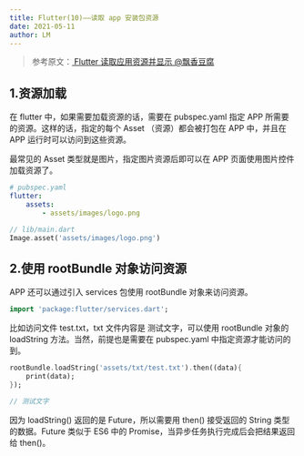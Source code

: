```yaml
---
title: Flutter(10)——读取 app 安装包资源
date: 2021-05-11
author: LM
---
```


> 参考原文：[ Flutter 读取应用资源并显示  @飘香豆腐 ](https://zhuanlan.zhihu.com/p/243259521)

## 1.资源加载

在 flutter 中，如果需要加载资源的话，需要在 pubspec.yaml 指定 APP 所需要的资源。这样的话，指定的每个 Asset （资源）都会被打包在 APP 中，并且在 APP 运行时可以访问到这些资源。

最常见的 Asset 类型就是图片，指定图片资源后即可以在 APP 页面使用图片控件加载资源了。

```yaml
# pubspec.yaml
flutter:
    assets:
        - assets/images/logo.png
```

```dart
// lib/main.dart
Image.asset('assets/images/logo.png')
```

## 2.使用 rootBundle 对象访问资源

APP 还可以通过引入 services 包使用 rootBundle 对象来访问资源。

```dart
import 'package:flutter/services.dart';
```

比如访问文件 test.txt，txt 文件内容是 测试文字，可以使用 rootBundle 对象的 loadString 方法。当然，前提也是需要在 pubspec.yaml 中指定资源才能访问的到。

```dart
rootBundle.loadString('assets/txt/test.txt').then((data){
    print(data);
});

// 测试文字
```

因为 loadString() 返回的是 Future，所以需要用 then() 接受返回的 String 类型的数据。Future 类似于 ES6 中的 Promise，当异步任务执行完成后会把结果返回给 then()。